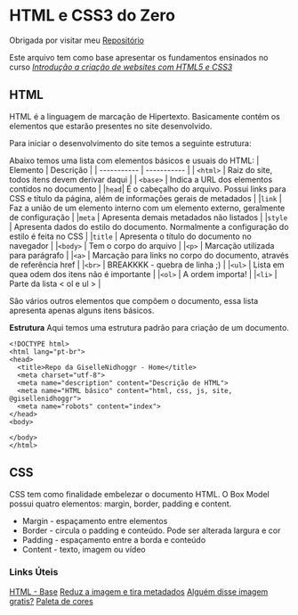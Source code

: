 ﻿# HTML e CSS3 do Zero
Obrigada por visitar meu [Repositório](https://github.com/GiselleNidhoggr/MRV_Fullstack_Bootcamp.gitg)

Este arquivo tem como base apresentar os fundamentos ensinados no curso [*Introdução a criação de websites com HTML5 e CSS3*](https://web.digitalinnovation.one/home)

## HTML 
HTML é a linguagem de marcação de Hipertexto. Basicamente contém os elementos que estarão presentes no site desenvolvido.

Para iniciar o desenvolvimento do site temos a seguinte estrutura:
 
Abaixo temos uma lista com elementos básicos e usuais do HTML:
| Elemento | Descrição |
| ----------- | ----------- |
| `<html>` | Raiz do site, todos itens devem derivar daqui |
| `<base>` | Indica a URL dos elementos contidos no documento |
|`head`| É o cabeçalho do arquivo. Possui links para CSS e título da página, além de informações gerais de metadados	|
|`link` | Faz a união de um elemento interno com um elemento externo, geralmente de configuração |
|`meta` | Apresenta demais metadados não listados |
|`style` | Apresenta dados do estilo do documento. Normalmente a configuração do estilo é feita no CSS |
|`title` | Apresenta o título do documento no navegador |
|`<body>` | Tem o corpo do arquivo |
|`<p>` | Marcação utilizada para parágrafo |
|`<a>` | Marcação para links no corpo do documento, através de referência href |
|`<br>` | BREAKKKK - quebra de linha ;) |
|`<ul>` | Lista em quea odem dos itens não é importante |
|`<ol>` | A ordem importa! |
|`<li>` | Parte da lista < ol e ul > |


São vários outros elementos que compõem o documento, essa lista apresenta apenas alguns itens básicos.

**Estrutura**
Aqui temos uma estrutura padrão para criação de um documento.

```
<!DOCTYPE html>
<html lang="pt-br">
<head>
  <title>Repo da GiselleNidhoggr - Home</title>
  <meta charset="utf-8">
  <meta name="description" content="Descrição de HTML">
  <meta name="HTML básico" content="html, css, js, site, @gisellenidhoggr">
  <meta name="robots" content="index">
</head>
<body>

</body>
</html>
```
## CSS 
CSS tem como finalidade embelezar o documento HTML.
O Box Model possui quatro elementos: margin, border, padding e content.

- Margin - espaçamento entre elementos
- Border - circula o padding e conteúdo. Pode ser alterada largura e cor
- Padding -  espaçamento entre a borda e conteúdo
- Content - texto, imagem ou vídeo



### Links Úteis
[HTML - Base](/https://developer.mozilla.org/pt-BR/docs/Web/HTML/Element)
[Reduz a imagem e tira metadados](https://tinypng.com/)
[Alguém disse imagem gratis?](https://unsplash.com/)
[Paleta de cores](https://coolors.co/)




